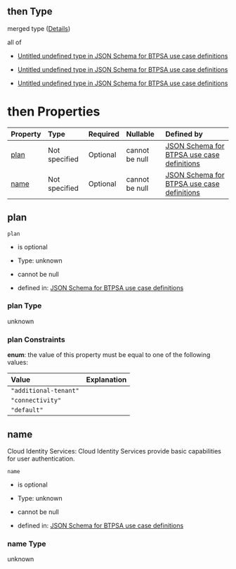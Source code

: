 ## then Type

merged type ([Details](btpsa-usecase-properties-services-items-allof-2-then-allof-45-then.md))

all of

*   [Untitled undefined type in JSON Schema for BTPSA use case definitions](btpsa-usecase-properties-services-items-allof-2-then-allof-45-then-allof-0.md "check type definition")

*   [Untitled undefined type in JSON Schema for BTPSA use case definitions](btpsa-usecase-properties-services-items-allof-2-then-allof-45-then-allof-1.md "check type definition")

*   [Untitled undefined type in JSON Schema for BTPSA use case definitions](btpsa-usecase-properties-services-items-allof-2-then-allof-45-then-allof-2.md "check type definition")

# then Properties

| Property      | Type          | Required | Nullable       | Defined by                                                                                                                                                                                                            |
| :------------ | :------------ | :------- | :------------- | :-------------------------------------------------------------------------------------------------------------------------------------------------------------------------------------------------------------------- |
| [plan](#plan) | Not specified | Optional | cannot be null | [JSON Schema for BTPSA use case definitions](btpsa-usecase-properties-services-items-allof-2-then-allof-45-then-properties-plan.md "undefined#/properties/services/items/allOf/2/then/allOf/45/then/properties/plan") |
| [name](#name) | Not specified | Optional | cannot be null | [JSON Schema for BTPSA use case definitions](btpsa-usecase-properties-services-items-allof-2-then-allof-45-then-properties-name.md "undefined#/properties/services/items/allOf/2/then/allOf/45/then/properties/name") |

## plan



`plan`

*   is optional

*   Type: unknown

*   cannot be null

*   defined in: [JSON Schema for BTPSA use case definitions](btpsa-usecase-properties-services-items-allof-2-then-allof-45-then-properties-plan.md "undefined#/properties/services/items/allOf/2/then/allOf/45/then/properties/plan")

### plan Type

unknown

### plan Constraints

**enum**: the value of this property must be equal to one of the following values:

| Value                 | Explanation |
| :-------------------- | :---------- |
| `"additional-tenant"` |             |
| `"connectivity"`      |             |
| `"default"`           |             |

## name

Cloud Identity Services: Cloud Identity Services provide basic capabilities for user authentication.

`name`

*   is optional

*   Type: unknown

*   cannot be null

*   defined in: [JSON Schema for BTPSA use case definitions](btpsa-usecase-properties-services-items-allof-2-then-allof-45-then-properties-name.md "undefined#/properties/services/items/allOf/2/then/allOf/45/then/properties/name")

### name Type

unknown
